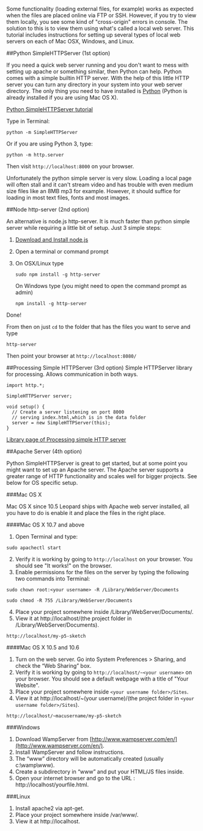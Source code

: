 Some functionality (loading external files, for example) works as expected when the files are placed online via FTP or SSH. However, if you try to view them locally, you see some kind of "cross-origin" errors in console. The solution to this is to view them using what's called a local web server. This tutorial includes instructions for setting up several types of local web servers on each of Mac OSX, Windows, and Linux.

##Python SimpleHTTPServer (1st option)

If you need a quick web server running and you don't want to mess with setting up apache or something similar, then Python can help. Python comes with a simple builtin HTTP server. With the help of this little HTTP server you can turn any directory in your system into your web server directory. The only thing you need to have installed is [Python](https://www.python.org/downloads/) (Python is already installed if you are using Mac OS X).

[Python SimpleHTTPServer tutorial](https://github.com/lmccart/itp-creative-js/wiki/SimpleHTTPServer)

Type in Terminal:
```
python -m SimpleHTTPServer
```

Or if you are using Python 3, type:
```
python -m http.server
```

Then visit `http://localhost:8000` on your browser.

Unfortunately the python simple server is very slow. Loading a local page will often stall and it can't stream video and has trouble with even medium size files like an 8MB mp3 for example. However, it should suffice for loading in most text files, fonts and most images.

##Node http-server (2nd option) 

An alternative is node.js http-server. It is much faster than python simple server while requiring a little bit of setup. Just 3 simple steps:

1.  [Download and Install node.js](http://nodejs.org/download)
2.  Open a terminal or command prompt 
3.  On OSX/Linux type

        sudo npm install -g http-server

    On Windows type (you might need to open the command prompt as admin)

        npm install -g http-server
 
Done!

From then on just `cd` to the folder that has the files you want to serve and type 

    http-server

Then point your browser at `http://localhost:8080/`

##Processing Simple HTTPServer (3rd option) 
Simple HTTPServer library for processing. Allows communication in both ways.
```
import http.*;

SimpleHTTPServer server;

void setup() {
  // Create a server listening on port 8000
  // serving index.html,which is in the data folder
  server = new SimpleHTTPServer(this); 
}
```

[Library page of Processing simple HTTP server](https://transfluxus.github.io/SimpleHTTPServer/)


##Apache Server (4th option) 

Python SimpleHTTPServer is great to get started, but at some point you might want to set up an Apache server. The Apache server supports a greater range of HTTP functionality and scales well for bigger projects. See below for OS specific setup.

###Mac OS X

Mac OS X since 10.5 Leopard ships with Apache web server installed, all you have to do is enable it and place the files in the right place.

####Mac OS X 10.7 and above

1. Open Terminal and type:
```
sudo apachectl start
```
2. Verify it is working by going to `http://localhost` on your browser. You should see "It works!" on the browser.
3. Enable permissions for the files on the server by typing the following two commands into Terminal:
```
sudo chown root:<your username> -R /Library/WebServer/Documents

sudo chmod -R 755 /Library/WebServer/Documents
```
4. Place your project somewhere inside /Library/WebServer/Documents/.
5. View it at http://localhost/(the project folder in /Library/WebServer/Documents).
```
http://localhost/my-p5-sketch
```

####Mac OS X 10.5 and 10.6

1. Turn on the web server. Go into Sys­tem Pref­er­ences > Shar­ing, and check the “Web Shar­ing” box.
2. Verify it is working by going to `http://localhost/~<your username>` on your browser. You should see a default webpage with a title of "Your Website".
3. Place your project somewhere inside `<your username folder>/Sites`.
4. View it at http://localhost/~(your username)/(the project folder in `<your username folder>/Sites`).
```
http://localhost/~macusername/my-p5-sketch
```

###Windows

1. Download WampServer from [http://www.wampserver.com/en/](http://www.wampserver.com/en/).
2. Install WampServer and follow instructions.
3. The “www” directory will be automatically created (usually c:\wamp\www).
4. Create a subdirectory in “www” and put your HTML/JS files inside.
5. Open your internet browser and go to the URL : http://localhost/yourfile.html.


###Linux

1. Install apache2 via apt-get.
2. Place your project somewhere inside /var/www/.
3. View it at http://localhost.
